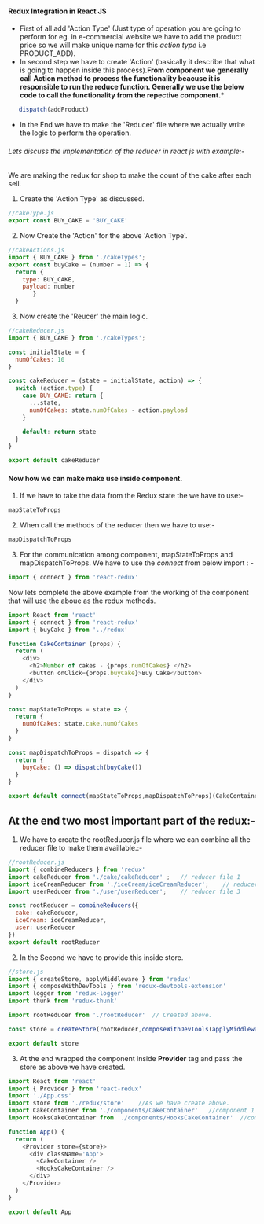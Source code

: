 #### Redux Integration in React JS
- First of all add 'Action Type' (Just type of operation you are going to perform for eg. in e-commercial website we have to add the product price so we will make unique name for this  *action type* i.e PRODUCT_ADD).
- In second step we have to create 'Action' (basically it describe that what is going to happen inside this process).**From component we generally call Action method to process the functionality beacuse it is responsible to run the reduce function. Generally we use the below code to call the functionality from the repective component.***
```javascript
   dispatch(addProduct)
``` 
- In the End we have to make the 'Reducer'  file where we actually write the logic to perform the operation.


######  Lets  discuss the implementation of the reducer in react js with example:-

We are making the redux for shop to make the count of the cake after each sell.


1.  Create the  'Action Type' as discussed.
```javascript
//cakeType.js
export const BUY_CAKE = 'BUY_CAKE'
```

2. Now Create the 'Action'  for the above 'Action Type'.
```javascript
//cakeActions.js
import { BUY_CAKE } from './cakeTypes';
export const buyCake = (number = 1) => {
  return {
    type: BUY_CAKE,
    payload: number
       }
  }
```

3. Now create the 'Reucer' the main logic.

```javascript
//cakeReducer.js
import { BUY_CAKE } from './cakeTypes';

const initialState = {
  numOfCakes: 10
}

const cakeReducer = (state = initialState, action) => {
  switch (action.type) {
    case BUY_CAKE: return {
      ...state,
      numOfCakes: state.numOfCakes - action.payload
    }

    default: return state
  }
}

export default cakeReducer
```

#### Now how we can make make use inside component.
1. If we have to take the data from the Redux state the we have to use:-
```javascript
mapStateToProps
```
2. When call the methods of the reducer then we have to use:-
```javascript
mapDispatchToProps
```
3. For the communication among component, mapStateToProps and mapDispatchToProps. We have to use the *connect*  from below import : -
```javascript
import { connect } from 'react-redux'
```

Now lets complete the above example from the working of the component that will use the aboue as the redux methods.
```javascript
import React from 'react'
import { connect } from 'react-redux'
import { buyCake } from '../redux'

function CakeContainer (props) {
  return (
    <div>
      <h2>Number of cakes - {props.numOfCakes} </h2>
      <button onClick={props.buyCake}>Buy Cake</button>
    </div>
  )
}

const mapStateToProps = state => {
  return {
    numOfCakes: state.cake.numOfCakes
  }
}

const mapDispatchToProps = dispatch => {
  return {
    buyCake: () => dispatch(buyCake())
  }
}

export default connect(mapStateToProps,mapDispatchToProps)(CakeContainer)
```

##  At the end two most important part of the redux:-

1. We have to create the rootReducer.js file where we can combine all the reducer file to make them availlable.:-

```javascript
//rootReducer.js
import { combineReducers } from 'redux'
import cakeReducer from './cake/cakeReducer' ;   // reducer file 1
import iceCreamReducer from './iceCream/iceCreamReducer';    // reducer file 2
import userReducer from './user/userReducer';    // reducer file 3

const rootReducer = combineReducers({
  cake: cakeReducer,
  iceCream: iceCreamReducer,
  user: userReducer
})
export default rootReducer
```

2. In the Second we have to provide this inside store.

```javascript
//store.js
import { createStore, applyMiddleware } from 'redux'
import { composeWithDevTools } from 'redux-devtools-extension'
import logger from 'redux-logger'
import thunk from 'redux-thunk'

import rootReducer from './rootReducer'  // Created above.

const store = createStore(rootReducer,composeWithDevTools(applyMiddleware(logger, thunk)))

export default store

```

3.  At the end wrapped the component inside **Provider** tag and pass the store as above we have created.

```javascript
import React from 'react'
import { Provider } from 'react-redux'
import './App.css'
import store from './redux/store'    //As we have create above.
import CakeContainer from './components/CakeContainer'   //component 1
import HooksCakeContainer from './components/HooksCakeContainer'  //component 2

function App() {
  return (
    <Provider store={store}>
      <div className='App'>
        <CakeContainer />
        <HooksCakeContainer />
      </div>
    </Provider>
  )
}

export default App
```






